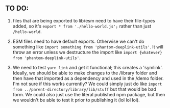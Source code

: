 ## TO DO:

1. files that are being exported to lib/esm need to have their file-types added, so it's `export * from './hello-world.js';` rather than just `/hello-world`.

2. ESM files need to have default exports. Otherwise we can't do something like `import something from 'phantom-deeplink-utils'`. It will throw an error unless we destructure the import like `import {whatever} from 'phantom-deeplink-utils'`.

3. We need to test `yarn link` and get it functional; this creates a 'symlink'. Ideally, we should be able to make changes to the /library folder and then have that imported as a dependency and used in the /demo folder. I'm not sure if this works currently? We could simply just do like `import from ../parent-directory/library/lib/stuff` but that would be bad form. We could also just use the literal published npm package, but then we wouldn't be able to test it prior to publishing it (lol lol lol).

